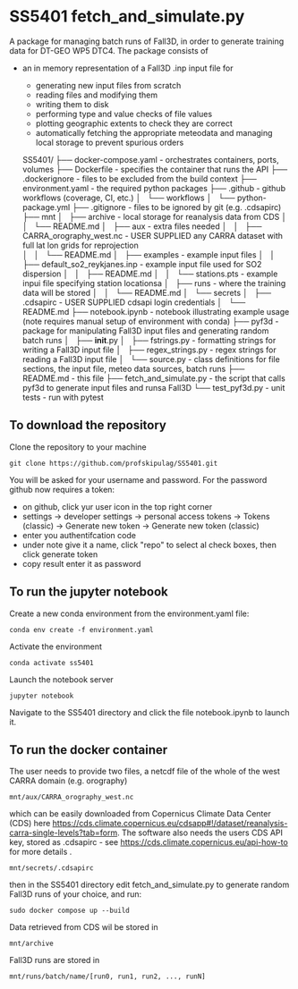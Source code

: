 # SS5401 fetch_and_simulate.py
A package for managing batch runs of Fall3D, in order to generate training data for DT-GEO WP5 DTC4. The package consists of

 * an in memory representation of a Fall3D .inp input file for
   * generating new input files from scratch
   * reading files and modifying them
   * writing them to disk
   * performing type and value checks of file values
   * plotting geographic extents to check they are correct
   * automatically fetching the appropriate meteodata and managing local storage to prevent spurious orders


    SS5401/
    ├── docker-compose.yaml                     - orchestrates containers, ports, volumes
    ├── Dockerfile                              - specifies the container that runs the API
    ├── .dockerignore                           - files to be excluded from the build context
    ├── environment.yaml                        - the required python packages
    ├── .github                                 - github workflows (coverage, CI, etc.)
    │   └── workflows
    │       └── python-package.yml
    ├── .gitignore                              - files to be ignored by git (e.g. .cdsapirc)
    ├── mnt
    │   ├── archive                             - local storage for reanalysis data from CDS
    │   │   └── README.md
    │   ├── aux                                 - extra files needed
    │   │   ├── CARRA_orography_west.nc         - USER SUPPLIED any CARRA dataset with full lat lon grids for reprojection    
    │   │   └── README.md
    │   ├── examples                            - example input files
    │   │   ├── default_so2_reykjanes.inp       - example input file used for SO2 dispersion
    │   │   ├── README.md
    │   │   └── stations.pts                    - example inpui file specifying station locationsa
    │   ├── runs                                - where the training data will be stored
    │   │   └── README.md
    │   └── secrets
    │       ├── .cdsapirc                       - USER SUPPLIED cdsapi login credentials 
    │       └── README.md
    ├── notebook.ipynb                          - notebook illustrating example usage (note requires manual setup of environment with conda)
    ├── pyf3d                                   - package for manipulating Fall3D input files and generating random batch runs
    │   ├── __init__.py
    │   ├── fstrings.py                         - formatting strings for writing a Fall3D input file
    │   ├── regex_strings.py                    - regex strings for reading a Fall3D input file
    │   └── source.py				- class definitions for file sections, the input file, meteo data sources, batch runs
    ├── README.md                               - this file
    ├── fetch_and_simulate.py                   - the script that calls pyf3d to generate input files and runsa Fall3D
    └── test_pyf3d.py                           - unit tests - run with pytest


## To download the repository
Clone the repository to your machine

    git clone https://github.com/profskipulag/SS5401.git

You will be asked for your username and password. For the password github now requires a token:
- on github, click yur user icon in the top right corner
- settings -> developer settings -> personal access tokens -> Tokens (classic) -> Generate new token -> Generate new token (classic) 
- enter you authentifcation code
- under note give it a name, click "repo" to select al check boxes, then click generate token
- copy result enter it as password

## To run the jupyter notebook
Create a new conda environment from the environment.yaml file:

    conda env create -f environment.yaml

Activate the environment

    conda activate ss5401
    
Launch the notebook server

    jupyter notebook
    
Navigate to the SS5401 directory and click the file notebook.ipynb to launch it.

## To run the docker container
The user needs to provide two files, a netcdf file of the whole of the west CARRA domain (e.g. orography)

    mnt/aux/CARRA_orography_west.nc
    
which can be easily downloaded from Copernicus Climate Data Center (CDS) here https://cds.climate.copernicus.eu/cdsapp#!/dataset/reanalysis-carra-single-levels?tab=form. The software also needs the users CDS API key, stored as .cdsapirc - see https://cds.climate.copernicus.eu/api-how-to for more details .

    mnt/secrets/.cdsapirc
    
then in the SS5401 directory edit fetch_and_simulate.py to generate random Fall3D runs of your choice, and run:

    sudo docker compose up --build 
    
Data retrieved from CDS wil be stored in 

    mnt/archive
    
Fall3D runs are stored in

    mnt/runs/batch/name/[run0, run1, run2, ..., runN]
  

